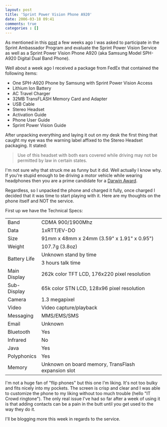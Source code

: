 ```yaml
---
layout: post
title: 'Sprint Power Vision Phone A920'
date: 2006-03-18 09:41
comments: true
categories : []
---  
```


As mentioned in this <a href="http://fusion94.org/blog/2006/02/26/sprint-ambassador-program/">post</a> a few weeks ago I was asked to participate in the Sprint Ambassador Program and evaluate the Sprint Power Vision Service as well as a Sprint Power Vision Phone A920 (aka Samsung Model SPH-A920 Digital Dual Band Phone).

Well about a week ago I received a package from FedEx that contained the following items:
<ul>
	<li>One SPH-A920 Phone by Samsung with Sprint Power Vision Access</li>
	<li>Lithium Ion Battery</li>
	<li>AC Travel Charger</li>
	<li>32MB TransFLASH Memory Card and Adapter</li>
	<li>USB Cable</li>
	<li>Stereo Headset</li>
	<li>Activation Guide</li>
	<li>Phone User Guide</li>
	<li>Sprint Power Vision Guide</li>
</ul>

After unpacking everything and laying it out on my desk the first thing that caught my eye was the warning label affixed to the Stereo Headset packaging. It stated:

<blockquote>Use of this headset with both ears covered while driving may not be permitted by law in certain states.</blockquote>

I'm not sure why that struck me as funny but it did. Well actually I know why. If you're stupid enough to be driving a motor vehicle while wearing headphones then you are a prime candidate for a <a href="http://www.darwinawards.com/">Darwin Award</a>.

Regardless, so I unpacked the phone and charged it fully, once charged I decided that it was time to start playing with it. Here are my thoughts on the phone itself and NOT the service.

First up we have the Technical Specs:
<table>
<tr>
<td class="name" width="75">Band</td>
<td>CDMA 900/1900Mhz  </td>

</tr>

<tr>
<td class="name">Data</td>
<td>1xRTT/EV-DO</td>
</tr>

<tr>
<td class="name">Size</td>
<td>91mm x 48mm x 24mm (3.59" x 1.91" x 0.95") </td>
</tr>

<tr>

<td class="name">Weight</td>
<td>107.7g (3.8oz)</td>
</tr>

<tr>
<td class="name" rowspan="2">Battery Life</td>
<td>Unknown stand by time </td>
</tr>

<tr>
<td>3 hours talk time </td>
</tr>

<tr>
<td class="name">Main Display</td>
<td>262k color TFT LCD, 176x220 pixel resolution </td>
</tr>

<tr>
<td class="name">Sub-Display</td>
<td>65k color STN LCD, 128x96 pixel resolution </td>
</tr>

<tr>
<td class="name">Camera</td>

<td>1.3 megapixel </td>
</tr>

<tr>
<td class="name">Video</td>
<td>Video capture/playback</td>
</tr>

<tr>
<td class="name">Messaging</td>
<td>MMS/EMS/SMS</td>
</tr>

<tr>
<td class="name">Email</td>
<td>Unknown</td>
</tr>

<tr>
<td class="name">Bluetooth</td>
<td>Yes</td>
</tr>

<tr>
<td class="name">Infrared</td>

<td>No</td>
</tr>

<tr>
<td class="name">Java</td>
<td>Yes</td>
</tr>

<tr>
<td class="name">Polyphonics</td>
<td>Yes</td>
</tr>

<tr>
<td class="name">Memory</td>
<td>Unknown on board memory, TransFlash expansion slot </td>
</tr>
</table>

I'm not a huge fan of "flip phones" but this one I'm liking. It's not too bulky and fits nicely into my pockets. The screen is crisp and clear and I was able to customize the phone to my liking without too much trouble (hello "IT Crowd ringtone"). The only real issue I've had so far after a week of using it is that adding contacts can be a pain in the butt until you get used to the way they do it.

I'll be blogging more this week in regards to the service.

